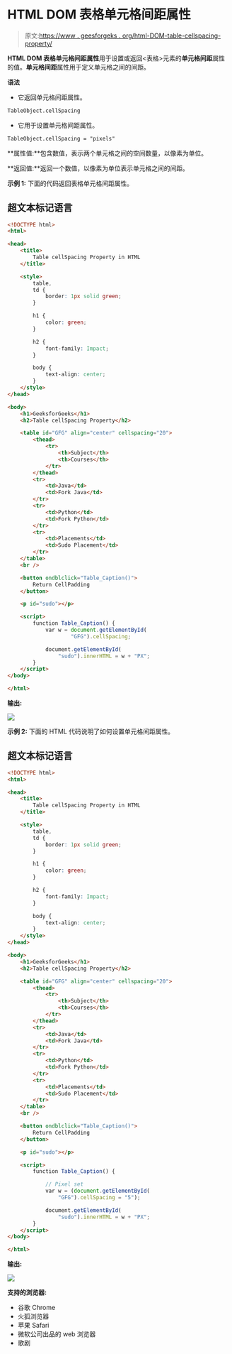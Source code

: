 # HTML DOM 表格单元格间距属性

> 原文:[https://www . geesforgeks . org/html-DOM-table-cellspacing-property/](https://www.geeksforgeeks.org/html-dom-table-cellspacing-property/)

**HTML DOM 表格单元格间距属性**用于设置或返回<表格>元素的**单元格间距**属性的值。**单元格间距**属性用于定义单元格之间的间距。

**语法**

*   它返回单元格间距属性。

```html
TableObject.cellSpacing
```

*   它用于设置单元格间距属性。

```html
TableObject.cellSpacing = "pixels"
```

**属性值:**包含数值，表示两个单元格之间的空间数量，以像素为单位。

**返回值:**返回一个数值，以像素为单位表示单元格之间的间距。

**示例 1:** 下面的代码返回表格单元格间距属性。

## 超文本标记语言

```html
<!DOCTYPE html>
<html>

<head>
    <title>
        Table cellSpacing Property in HTML
    </title>

    <style>
        table,
        td {
            border: 1px solid green;
        }

        h1 {
            color: green;
        }

        h2 {
            font-family: Impact;
        }

        body {
            text-align: center;
        }
    </style>
</head>

<body>
    <h1>GeeksforGeeks</h1>
    <h2>Table cellSpacing Property</h2>

    <table id="GFG" align="center" cellspacing="20">
        <thead>
            <tr>
                <th>Subject</th>
                <th>Courses</th>
            </tr>
        </thead>
        <tr>
            <td>Java</td>
            <td>Fork Java</td>
        </tr>
        <tr>
            <td>Python</td>
            <td>Fork Python</td>
        </tr>
        <tr>
            <td>Placements</td>
            <td>Sudo Placement</td>
        </tr>
    </table>
    <br />

    <button ondblclick="Table_Caption()">
        Return CellPadding
    </button>

    <p id="sudo"></p>

    <script>
        function Table_Caption() {
            var w = document.getElementById(
                    "GFG").cellSpacing;

            document.getElementById(
                "sudo").innerHTML = w + "PX";
        }
    </script>
</body>

</html>
```

**输出:**

![](img/617eec36e1463084c406022bf54ac1b0.png)

**示例 2:** 下面的 HTML 代码说明了如何设置单元格间距属性。

## 超文本标记语言

```html
<!DOCTYPE html>
<html>

<head>
    <title>
        Table cellSpacing Property in HTML
    </title>

    <style>
        table,
        td {
            border: 1px solid green;
        }

        h1 {
            color: green;
        }

        h2 {
            font-family: Impact;
        }

        body {
            text-align: center;
        }
    </style>
</head>

<body>
    <h1>GeeksforGeeks</h1>
    <h2>Table cellSpacing Property</h2>

    <table id="GFG" align="center" cellspacing="20">
        <thead>
            <tr>
                <th>Subject</th>
                <th>Courses</th>
            </tr>
        </thead>
        <tr>
            <td>Java</td>
            <td>Fork Java</td>
        </tr>
        <tr>
            <td>Python</td>
            <td>Fork Python</td>
        </tr>
        <tr>
            <td>Placements</td>
            <td>Sudo Placement</td>
        </tr>
    </table>
    <br />

    <button ondblclick="Table_Caption()">
        Return CellPadding
    </button>

    <p id="sudo"></p>

    <script>
        function Table_Caption() {

            // Pixel set
            var w = (document.getElementById(
                "GFG").cellSpacing = "5");

            document.getElementById(
                "sudo").innerHTML = w + "PX";
        }
    </script>
</body>

</html>
```

**输出:**

![](img/5568e12c296fec628435ae37eab2fd96.png)

**支持的浏览器:**

*   谷歌 Chrome
*   火狐浏览器
*   苹果 Safari
*   微软公司出品的 web 浏览器
*   歌剧
